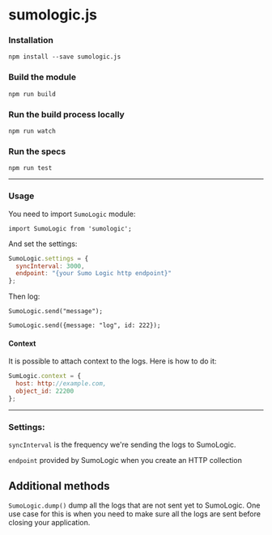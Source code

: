 # sumologic.js

### Installation
`npm install --save sumologic.js`

### Build the module
`npm run build`

### Run the build process locally
`npm run watch`

### Run the specs
`npm run test`

---

### Usage
You need to import `SumoLogic` module:

`import SumoLogic from 'sumologic';`

And set the settings:

```javascript
SumoLogic.settings = {
  syncInterval: 3000,
  endpoint: "{your Sumo Logic http endpoint}"
};
```

Then log:

`SumoLogic.send("message");`

`SumoLogic.send({message: "log", id: 222});`

#### Context
It is possible to attach context to the logs. Here is how to do it:
```javascript
SumLogic.context = {
  host: http://example.com,
  object_id: 22200
};
```
---

### Settings:
`syncInterval` is the frequency we're sending the logs to SumoLogic.

`endpoint` provided by SumoLogic when you create an HTTP collection

## Additional methods
`SumoLogic.dump()` dump all the logs that are not sent yet to SumoLogic. One use case for this is when you need to make sure all the logs are sent before closing your application.
